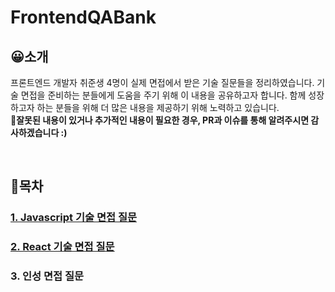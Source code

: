 # FrontendQABank

## 😀소개

프론트엔드 개발자 취준생 4명이 실제 면접에서 받은 기술 질문들을 정리하였습니다. 기술 면접을 준비하는 분들에게 도움을 주기 위해 이 내용을 공유하고자 합니다. 함께 성장하고자 하는 분들을 위해 더 많은 내용을 제공하기 위해 노력하고 있습니다. <br>
**🚨잘못된 내용이 있거나 추가적인 내용이 필요한 경우, PR과 이슈를 통해 알려주시면 감사하겠습니다 :)**




<br/>

## 🐥목차

### [1. Javascript 기술 면접 질문](https://github.com/FrontEndQABank/Javascript)

### [2. React 기술 면접 질문](https://github.com/FrontEndQABank/React)

### 3. 인성 면접 질문
